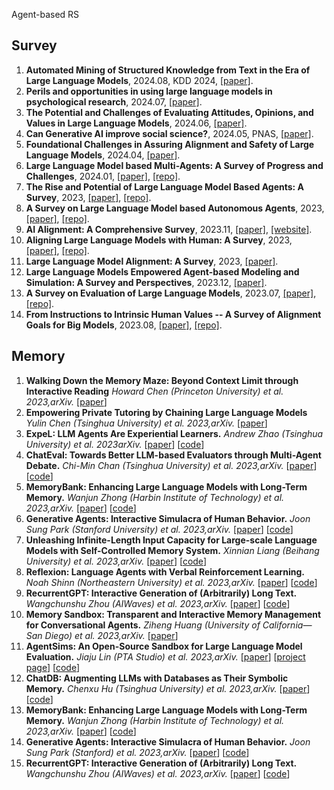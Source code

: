 Agent-based RS

## Survey

1. **Automated Mining of Structured Knowledge from Text in the Era of Large Language Models**, 2024.08, KDD 2024, [[paper]](https://dl.acm.org/doi/pdf/10.1145/3637528.3671469).
2. **Perils and opportunities in using large language models in psychological research**, 2024.07, [[paper]](https://academic.oup.com/pnasnexus/article/3/7/pgae245/7712371).
3. **The Potential and Challenges of Evaluating Attitudes, Opinions, and Values in Large Language Models**, 2024.06, [[paper]](https://arxiv.org/abs/2406.11096).
4. **Can Generative AI improve social science?**, 2024.05, PNAS, [[paper]](https://www.pnas.org/doi/pdf/10.1073/pnas.2314021121).
5. **Foundational Challenges in Assuring Alignment and Safety of Large Language Models**, 2024.04, [[paper]](https://arxiv.org/abs/2404.09932).
6. **Large Language Model based Multi-Agents: A Survey of Progress and Challenges**, 2024.01, [[paper]](https://arxiv.org/abs/2402.01680), [[repo]](https://github.com/taichengguo/LLM_MultiAgents_Survey_Papers).
7. **The Rise and Potential of Large Language Model Based Agents: A Survey**, 2023, [[paper]](https://arxiv.org/abs/2309.07864), [[repo]](https://github.com/WooooDyy/LLM-Agent-Paper-List).
8. **A Survey on Large Language Model based Autonomous Agents**, 2023, [[paper]](https://arxiv.org/abs/2308.11432), [[repo]](https://github.com/Paitesanshi/LLM-Agent-Survey).
9. **AI Alignment: A Comprehensive Survey**, 2023.11, [[paper]](https://arxiv.org/abs/2310.19852), [[website]](https://alignmentsurvey.com/).
10. **Aligning Large Language Models with Human: A Survey**, 2023, [[paper]](https://arxiv.org/abs/2307.12966), [[repo]](https://github.com/GaryYufei/AlignLLMHumanSurvey).
11. **Large Language Model Alignment: A Survey**, 2023, [[paper]](https://arxiv.org/abs/2309.15025).
12. **Large Language Models Empowered Agent-based Modeling and Simulation: A Survey and Perspectives**, 2023.12, [[paper]](https://arxiv.org/abs/2312.11970).
13. **A Survey on Evaluation of Large Language Models**, 2023.07, [[paper]](https://arxiv.org/abs/2307.03109), [[repo]](https://github.com/MLGroupJLU/LLM-eval-survey).
14. **From Instructions to Intrinsic Human Values -- A Survey of Alignment Goals for Big Models**, 2023.08, [[paper]](https://arxiv.org/abs/2308.12014), [[repo]](https://github.com/ValueCompass/Alignment-Goal-Survey).

## Memory

1. **Walking Down the Memory Maze: Beyond Context Limit through Interactive Reading** *Howard Chen (Princeton University) et al. 2023,arXiv.* [[paper](https://arxiv.org/abs/2310.05029)]
2. **Empowering Private Tutoring by Chaining Large Language Models** *Yulin Chen (Tsinghua University) et al. 2023,arXiv.* [[paper](https://arxiv.org/abs/2309.08112)]
3. **ExpeL: LLM Agents Are Experiential Learners.** *Andrew Zhao (Tsinghua University) et al. 2023arXiv.* [[paper](https://arxiv.org/abs/2308.10144)] [[code](https://github.com/Andrewzh112/ExpeL)]
4. **ChatEval: Towards Better LLM-based Evaluators through Multi-Agent Debate.** *Chi-Min Chan (Tsinghua University) et al. 2023,arXiv.* [[paper](https://arxiv.org/abs/2308.07201)] [[code](https://github.com/thunlp/ChatEval)]
5. **MemoryBank: Enhancing Large Language Models with Long-Term Memory.** *Wanjun Zhong (Harbin Institute of Technology) et al. 2023,arXiv.* [[paper](https://arxiv.org/abs/2305.10250)] [[code](https://github.com/zhongwanjun/memorybank-siliconfriend)]
6. **Generative Agents: Interactive Simulacra of Human Behavior.** *Joon Sung Park (Stanford University) et al. 2023,arXiv.* [[paper](https://arxiv.org/abs/2304.03442)] [[code](https://github.com/joonspk-research/generative_agents)]
7. **Unleashing Infinite-Length Input Capacity for Large-scale Language Models with Self-Controlled Memory System.** *Xinnian Liang (Beihang University) et al. 2023,arXiv.* [[paper](https://arxiv.org/abs/2304.13343)] [[code](https://github.com/wbbeyourself/scm4llms)]
8. **Reflexion: Language Agents with Verbal Reinforcement Learning.** *Noah Shinn (Northeastern University) et al. 2023,arXiv.* [[paper](https://arxiv.org/abs/2303.11366)] [[code](https://github.com/noahshinn024/reflexion)]
9. **RecurrentGPT: Interactive Generation of (Arbitrarily) Long Text.** *Wangchunshu Zhou (AIWaves) et al. 2023,arXiv.* [[paper](https://arxiv.org/pdf/2305.13304.pdf)] [[code](https://github.com/aiwaves-cn/RecurrentGPT)]
10. **Memory Sandbox: Transparent and Interactive Memory Management for Conversational Agents.** *Ziheng Huang (University of California—San Diego) et al. 2023,arXiv.* [[paper](https://arxiv.org/abs/2308.01542)]
11. **AgentSims: An Open-Source Sandbox for Large Language Model Evaluation.** *Jiaju Lin (PTA Studio) et al. 2023,arXiv.* [[paper](https://arxiv.org/abs/2308.04026)] [[project page](https://www.agentsims.com/)] [[code](https://github.com/py499372727/AgentSims/)]
12. **ChatDB: Augmenting LLMs with Databases as Their Symbolic Memory.** *Chenxu Hu (Tsinghua University) et al. 2023,arXiv.* [[paper](https://arxiv.org/abs/2306.03901)] [[code](https://github.com/huchenxucs/ChatDB)]
13. **MemoryBank: Enhancing Large Language Models with Long-Term Memory.** *Wanjun Zhong (Harbin Institute of Technology) et al. 2023,arXiv.* [[paper](https://arxiv.org/abs/2305.10250)] [[code](https://github.com/zhongwanjun/memorybank-siliconfriend)]
14. **Generative Agents: Interactive Simulacra of Human Behavior.** *Joon Sung Park (Stanford) et al. 2023,arXiv.* [[paper](https://arxiv.org/abs/2304.03442)] [[code](https://github.com/joonspk-research/generative_agents)]
15. **RecurrentGPT: Interactive Generation of (Arbitrarily) Long Text.** *Wangchunshu Zhou (AIWaves) et al. 2023,arXiv.* [[paper](https://arxiv.org/pdf/2305.13304.pdf)] [[code](https://github.com/aiwaves-cn/RecurrentGPT)]
